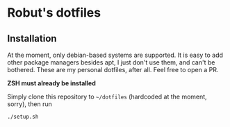 # Robut's dotfiles

## Installation

At the moment, only debian-based systems are supported. It is easy to add other package managers besides apt, I just don't
use them, and can't be bothered. These are my personal dotfiles, after all. Feel free to open a PR.

**ZSH must already be installed**

Simply clone this repository to `~/dotfiles` (hardcoded at the moment, sorry), then run
```
./setup.sh
```
